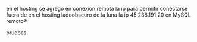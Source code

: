 en el hosting se agrego en conexion remota la ip para permitir conectarse fuera de
en el hosting ladoobscuro de la luna la ip 45.238.191.20 en MySQL remoto®

pruebas
